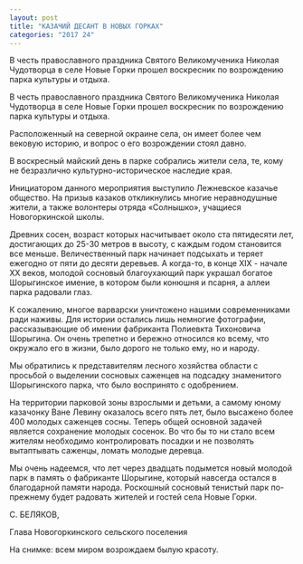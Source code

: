 ```yaml
---
layout: post
title: "КАЗАЧИЙ ДЕСАНТ В НОВЫХ ГОРКАХ"
categories: "2017 24"
---
```


В честь православного праздника Святого Великомученика Николая Чудотворца в селе Новые Горки прошел воскресник по возрождению парка культуры и отдыха.

В честь православного праздника Святого Великомученика Николая Чудотворца в селе Новые Горки прошел воскресник по возрождению парка культуры и отдыха.

Расположенный на северной окраине села, он имеет более чем вековую историю, и вопрос о его возрождении стоял давно.

В воскресный майский день в парке собрались жители села, те, кому не безразлично культурно-историческое наследие края.

Инициатором данного мероприятия выступило Лежневское казачье общество. На призыв казаков откликнулись многие неравнодушные жители, а также волонтеры отряда «Солнышко», учащиеся Новогоркинской школы.

Древних сосен, возраст которых насчитывает около ста пятидесяти лет, достигающих до 25-30 метров в высоту, с каждым годом становится все меньше. Величественный парк начинает подсыхать и теряет ежегодно от пяти до десяти деревьев. А когда-то, в конце ХIХ - начале ХХ веков, молодой сосновый благоухающий парк украшал богатое Шорыгинское имение, в котором были конюшня и псарня, а аллеи парка радовали глаз.

К сожалению, многое варварски уничтожено нашими современниками ради наживы. Для истории остались лишь немногие фотографии, рассказывающие об имении фабриканта Полиевкта Тихоновича Шорыгина. Он очень трепетно и бережно относился ко всему, что окружало его в жизни, было дорого не только ему, но и народу.

Мы обратились к представителям лесного хозяйства области с просьбой о выделении сосновых саженцев на подсадку знаменитого Шорыгинского парка, что было воспринято с одобрением.

На территории парковой зоны взрослыми и детьми, а самому юному казачонку Ване Левину оказалось всего пять лет, было высажено более 400 молодых саженцев сосны. Теперь общей основной задачей является сохранение молодых сосенок. Во что бы то ни стало всем жителям необходимо контролировать посадки и не позволять вытаптывать саженцы, ломать молодые деревца.

Мы очень надеемся, что лет через двадцать подымется новый молодой парк в память о фабриканте Шорыгине, который навсегда остался в благодарной памяти народа. Роскошный сосновый тенистый парк по-прежнему будет радовать жителей и гостей села Новые Горки.

С. БЕЛЯКОВ,

Глава Новогоркинского сельского поселения

На снимке: всем миром возрождаем былую красоту.


